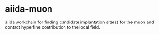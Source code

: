 # aiida-muon
aiida workchain for finding candidate implantation site(s) for the muon and contact hyperfine contribution to the local field. 
